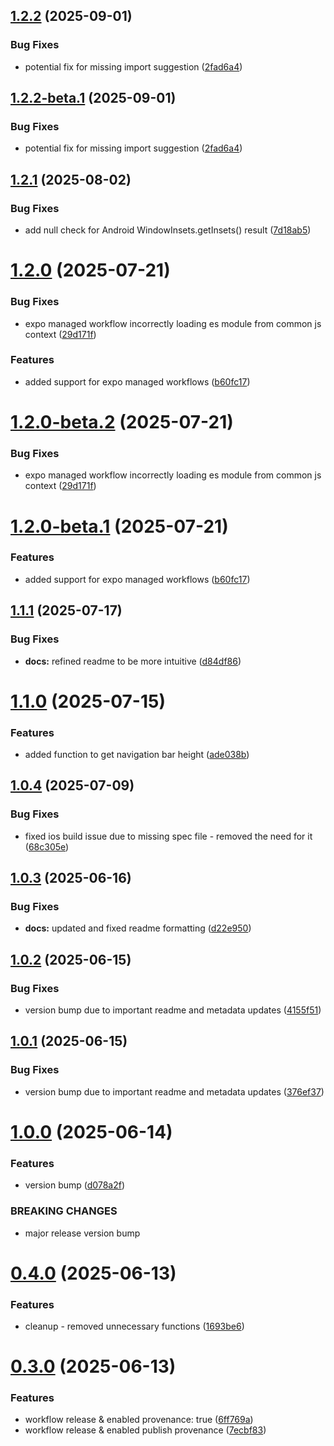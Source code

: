 ## [1.2.2](https://github.com/JairajJangle/react-native-navigation-mode/compare/v1.2.1...v1.2.2) (2025-09-01)


### Bug Fixes

* potential fix for missing import suggestion ([2fad6a4](https://github.com/JairajJangle/react-native-navigation-mode/commit/2fad6a427df4cdbf3b14328f7d343c7de5478085))

## [1.2.2-beta.1](https://github.com/JairajJangle/react-native-navigation-mode/compare/v1.2.1...v1.2.2-beta.1) (2025-09-01)


### Bug Fixes

* potential fix for missing import suggestion ([2fad6a4](https://github.com/JairajJangle/react-native-navigation-mode/commit/2fad6a427df4cdbf3b14328f7d343c7de5478085))

## [1.2.1](https://github.com/JairajJangle/react-native-navigation-mode/compare/v1.2.0...v1.2.1) (2025-08-02)


### Bug Fixes

* add null check for Android WindowInsets.getInsets() result ([7d18ab5](https://github.com/JairajJangle/react-native-navigation-mode/commit/7d18ab5d0cf12fe45a1639ecb8c624733777003e))

# [1.2.0](https://github.com/JairajJangle/react-native-navigation-mode/compare/v1.1.1...v1.2.0) (2025-07-21)


### Bug Fixes

* expo managed workflow incorrectly loading es module from common js context ([29d171f](https://github.com/JairajJangle/react-native-navigation-mode/commit/29d171f3ce9fd818340ecb0d8d6bfb82042fed0d))


### Features

* added support for expo managed workflows ([b60fc17](https://github.com/JairajJangle/react-native-navigation-mode/commit/b60fc17bbfb8d2682d5bc4c3840ce085c1d94a0a))

# [1.2.0-beta.2](https://github.com/JairajJangle/react-native-navigation-mode/compare/v1.2.0-beta.1...v1.2.0-beta.2) (2025-07-21)


### Bug Fixes

* expo managed workflow incorrectly loading es module from common js context ([29d171f](https://github.com/JairajJangle/react-native-navigation-mode/commit/29d171f3ce9fd818340ecb0d8d6bfb82042fed0d))

# [1.2.0-beta.1](https://github.com/JairajJangle/react-native-navigation-mode/compare/v1.1.1...v1.2.0-beta.1) (2025-07-21)


### Features

* added support for expo managed workflows ([b60fc17](https://github.com/JairajJangle/react-native-navigation-mode/commit/b60fc17bbfb8d2682d5bc4c3840ce085c1d94a0a))

## [1.1.1](https://github.com/JairajJangle/react-native-navigation-mode/compare/v1.1.0...v1.1.1) (2025-07-17)


### Bug Fixes

* **docs:** refined readme to be more intuitive ([d84df86](https://github.com/JairajJangle/react-native-navigation-mode/commit/d84df860c47d5a26aebe63674cb8ed6be8587b21))

# [1.1.0](https://github.com/JairajJangle/react-native-navigation-mode/compare/v1.0.4...v1.1.0) (2025-07-15)


### Features

* added function to get navigation bar height ([ade038b](https://github.com/JairajJangle/react-native-navigation-mode/commit/ade038bd5daf80fa984b7b690fb551a191a22d60))

## [1.0.4](https://github.com/JairajJangle/react-native-navigation-mode/compare/v1.0.3...v1.0.4) (2025-07-09)


### Bug Fixes

* fixed ios build issue due to missing spec file - removed the need for it ([68c305e](https://github.com/JairajJangle/react-native-navigation-mode/commit/68c305e3f29a7743942199f242a4b43f23916c2c))

## [1.0.3](https://github.com/JairajJangle/react-native-navigation-mode/compare/v1.0.2...v1.0.3) (2025-06-16)


### Bug Fixes

* **docs:** updated and fixed readme formatting ([d22e950](https://github.com/JairajJangle/react-native-navigation-mode/commit/d22e950f6173e3441aa5d0b6dfab55e8957e88c4))

## [1.0.2](https://github.com/JairajJangle/react-native-navigation-mode/compare/v1.0.1...v1.0.2) (2025-06-15)


### Bug Fixes

* version bump due to important readme and metadata updates ([4155f51](https://github.com/JairajJangle/react-native-navigation-mode/commit/4155f51cdf02964d1e2ff12b207b1bf334056de5))

## [1.0.1](https://github.com/JairajJangle/react-native-navigation-mode/compare/v1.0.0...v1.0.1) (2025-06-15)


### Bug Fixes

* version bump due to important readme and metadata updates ([376ef37](https://github.com/JairajJangle/react-native-navigation-mode/commit/376ef37fc84528d06239ef2098ac99661d195fb1))

# [1.0.0](https://github.com/JairajJangle/react-native-navigation-mode/compare/v0.4.0...v1.0.0) (2025-06-14)


### Features

* version bump ([d078a2f](https://github.com/JairajJangle/react-native-navigation-mode/commit/d078a2fb246fe1343b1cf3c47b8a4b4db57db8ae))


### BREAKING CHANGES

* major release version bump

# [0.4.0](https://github.com/JairajJangle/react-native-navigation-mode/compare/v0.3.0...v0.4.0) (2025-06-13)


### Features

* cleanup - removed unnecessary functions ([1693be6](https://github.com/JairajJangle/react-native-navigation-mode/commit/1693be6dc1d34a57d47f51aeda12fb7e45b9df5c))

# [0.3.0](https://github.com/JairajJangle/react-native-navigation-mode/compare/v0.2.0...v0.3.0) (2025-06-13)


### Features

* workflow release & enabled     provenance: true ([6ff769a](https://github.com/JairajJangle/react-native-navigation-mode/commit/6ff769a9d5f4e6df128f538ad73266bbdd8e8f9e))
* workflow release & enabled publish provenance ([7ecbf83](https://github.com/JairajJangle/react-native-navigation-mode/commit/7ecbf83e1433bb1c8a89468a75fcbe5ce529422c))
